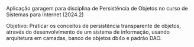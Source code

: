 Aplicação garagem para disciplina de Persistência de Objetos no curso de Sistemas para Internet (2024.2)

Objetivo:
Praticar os conceitos de persistência transparente de objetos, através do desenvolvimento de um sistema de informação, usando arquitetura em camadas, banco de objetos db4o e padrão DAO.
